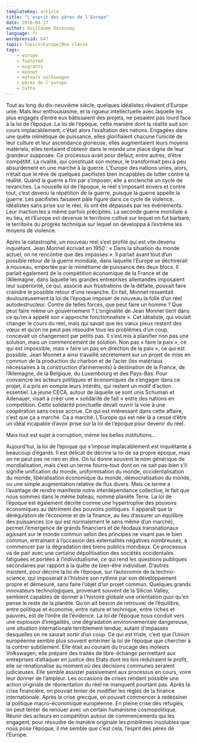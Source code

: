 ```yaml
---
templateKey: article
title: "L'esprit des pères de l'Europe"
date: 2016-04-27
author: Guillaume Dezaunay
language: fr
wordpressid: 647
topic: Topics>Europe|Non classé
tags:
    - europe
    - featured
    - migrants
    - monnet
    - moteurs volkswagen
    - pères de l'europe
    - tafta
---
```


Tout au long du dix-neuvième siècle, quelques idéalistes rêvaient d’Europe unie. Mais leur enthousiasme, et la rigueur intellectuelle avec laquelle les plus engagés d’entre eux bâtissaient des projets, ne pesaient pas lourd face à la loi de l’époque. La loi de l’époque, cette manière dont la réalité suit son cours implacablement, c’était alors l’exaltation des nations. Engagées dans une quête mimétique de puissance, elles glorifiaient chacune l’unicité de leur culture et leur ascendance glorieuse, elles augmentaient leurs moyens matériels, elles tentaient d’obtenir dans le monde une place digne de leur grandeur supposée. Ce processus avait pour défaut, entre autres, d’être compétitif. La rivalité, qui constituait son moteur, le transformait peu à peu absurdement en une marche à la guerre. L’Europe des nations unies, alors, n’était que le rêve de quelques pacifistes bien incapables de lutter contre la réalité. Quand la guerre a fini par s’imposer, elle a enclenché un cycle de revanches. La nouvelle loi de l’époque, le réel s’imposant envers et contre tout, c’est devenu la répétition de la guerre, puisque la guerre appelle la guerre. Les pacifistes faisaient pâle figure dans ce cycle de violence. Idéalistes sans prise sur le réel, ils ont été dépassés par les événements. Leur inaction les a même parfois précipités. La seconde guerre mondiale a eu lieu, et l’Europe est devenue le territoire cultivé sur lequel on fut barbare, le territoire du progrès technique sur lequel on développa à l’extrême les moyens de violence.

Après la catastrophe, un nouveau réel s’est profilé qui est vite devenu inquiétant. Jean Monnet écrivait en 1950 : « Dans la situation du monde actuel, on ne rencontre que des impasses ». Il parlait avant tout d’un possible retour de la guerre mondiale, dans laquelle l’Europe se déchirerait à nouveau, emportée par le mimétisme de puissance des deux blocs. Il parlait également de la compétition économique de la France et de l’Allemagne, dans laquelle les grandes entreprises allemandes imposaient leur supériorité, ce qui, associé aux frustrations de la défaite, pouvait faire craindre le possible retour d’une revanche. En fait, Monnet ressentait douloureusement la loi de l’époque imposer de nouveau la folie d’un réel autodestructeur. Contre de telles forces, que peut faire un homme ? Que peut faire même un gouvernement ? L’originalité de Jean Monnet tient dans ce qu’on a appelé son « approche fonctionnaliste ». Cet idéaliste, qui voulait changer le cours du réel, mais qui savait que les vœux pieux restent des vœux et qu’on ne peut pas résoudre tous les problèmes d’un coup, concevait un changement par petits pas. Il s’est mis à planifier non pas une solution, mais un commencement de solution. Non pas « faire la paix », ce qui est impossible, mais « faire un pas en direction de la paix », ce qui est possible. Jean Monnet a ainsi travaillé secrètement sur un projet de mise en commun de la production du charbon et de l’acier (les matériaux nécessaires à la construction d’armements) à destination de la France, de l’Allemagne, de la Belgique, du Luxembourg et des Pays-Bas. Pour convaincre les acteurs politiques et économiques de s’engager dans ce projet, il a pris en compte leurs intérêts, qui restent un motif d’action essentiel. La jeune CECA, autour de laquelle se sont unis Schuman et Adenauer, visait à créer une « solidarité de fait » entre des nations en compétition. Cette solidarité ponctuelle devait ouvrir la voie à une coopération sans cesse accrue. Ce qui est intéressant dans cette affaire, c’est que ça a marché. Ca a marché. L’Europe qui est née là a cessé d’être un idéal incapable d’avoir prise sur la loi de l’époque pour devenir du réel.


Mais tout est sujet à corruption, même les belles institutions…


Aujourd’hui, la loi de l’époque qui s’impose implacablement est inquiétante à beaucoup d’égards. Il est délicat de décrire la loi de sa propre époque, mais on ne peut pas ne rien en dire. On lui donne souvent le nom générique de mondialisation, mais c’est un terme fourre-tout dont on ne sait pas bien s’il signifie unification du monde, uniformisation du monde, occidentalisation du monde, libéralisation économique du monde, démocratisation du monde, ou une simple augmentation relative de flux divers. Mais ce terme a l’avantage de rendre manifeste notre interdépendance collective, le fait que nous sommes dans le même bateau, nommé planète Terre. La loi de l’époque est également décrite comme une hypertrophie des pouvoirs économiques au détriment des pouvoirs politiques. Il apparaît que la dérégulation de l’économie et de la finance, au lieu d’assurer un équilibre des puissances (ce qui est normalement le sens même d’un marché), permet l’émergence de grands financiers et de féodaux transnationaux agissant sur le monde commun selon des principes ne visant pas le bien commun, entraînant à l’occasion des externalités négatives nombreuses, à commencer par la dégradation des biens publics mondiaux. Ce processus va de pair avec une certaine dépolitisation des sociétés occidentales fatiguées et portées à l’individualisme, ce qui rend les questions publiques secondaires par rapport à la quête de bien-être individuel. D’autres insistent, pour décrire la loi de l’époque, sur l’autonomie de la techno-science, qui imposerait à l’histoire son rythme par son développement propre et démesuré, sans faire l’objet d’un projet commun. Quelques grands innovateurs technologiques, provenant souvent de la Silicon Valley, semblent capables de donner à l’histoire globale une orientation quoi qu’en pense le reste de la planète. Qu’on ait besoin de retrouver de l’équilibre, entre politique et économie, entre nature et technique, entre riches et pauvres, est de l’ordre de l’évidence. La loi de l’époque nous conduit vers une explosion d’inégalités, une dégradation environnementale dangereuse, une situation internationale terriblement tendue, autant d’impasses desquelles on ne saurait sortir d’un coup. Ce qui est triste, c’est que l’Union européenne semble plus souvent entériner la loi de l’époque que chercher à la contrer subtilement. Elle était au courant du trucage des moteurs Volkswagen, elle prépare des traités de libre-échange permettant aux entreprises d’attaquer en justice des Etats dont les lois réduiraient le profit, elle se renationalise au moment où des décisions communes seraient judicieuses. Elle semble assister passivement aux processus en cours, voire leur donner de l’ampleur. Les occasions de crises rendant possible une action originale de réorientation du réel ne manquent pourtant pas. Après la crise financière, on pouvait tenter de modifier les règles de la finance internationale. Après la crise grecque, on pouvait commencer à redessiner la politique macro-économique européenne. En pleine crise des réfugiés, on peut tenter de renouer avec un certain humanisme cosmopolitique. Réunir des acteurs en compétition autour de commencements qui les engagent, pour résoudre de manière originale les problèmes insolubles que nous pose l’époque, il me semble que c’est cela, l’esprit des pères de l’Europe.
